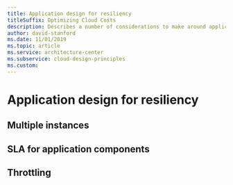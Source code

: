 ```yaml
---
title: Application design for resiliency
titleSuffix: Optimizing Cloud Costs
description: Describes a number of considerations to make around application design
author: david-stanford
ms.date: 11/01/2019
ms.topic: article
ms.service: architecture-center
ms.subservice: cloud-design-principles
ms.custom: 
---
```


# Application design for resiliency

## Multiple instances

## SLA for application components

## Throttling


